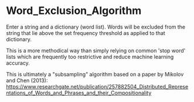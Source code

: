 # Word_Exclusion_Algorithm
Enter a string and a dictionary (word list). Words will be excluded from the string that lie above the set frequency threshold as applied to that dictionary.

This is a more methodical way than simply relying on common 'stop word' lists which are frequently too restrictive and reduce machine learning accuracy.

This is ultimately a "subsampling" algorithm based on a paper by Mikolov and Chen (2013): https://www.researchgate.net/publication/257882504_Distributed_Representations_of_Words_and_Phrases_and_their_Compositionality

